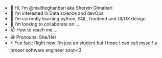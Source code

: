 - 👋 Hi, I’m @maliheghanbari aka Shervin Ghnabari
- 👀 I’m interested in Data science and devOps
- 🌱 I’m currently learning python, SQL, frontend and UI/UX design
- 💞️ I’m looking to collaborate on ...
- 📫 How to reach me ...
- 😄 Pronouns: She/Her
- ⚡ Fun fact: Right now I'm just an student but I hope I can call myself a proper software engineer soon<3 

<!---
maliheghanbari/maliheghanbari is a ✨ special ✨ repository because its `README.md` (this file) appears on your GitHub profile.
You can click the Preview link to take a look at your changes.
--->
